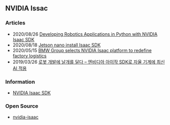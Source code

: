 ## NVIDIA Issac 


### Articles
- 2020/08/26 [Developing Robotics Applications in Python with NVIDIA Isaac SDK](https://www.edge-ai-vision.com/2020/08/developing-robotics-applications-in-python-with-nvidia-isaac-sdk/)
- 2020/08/18 [Jetson nano install Isaac SDK](https://www.programmersought.com/article/61485096734/)
- 2020/05/15 [BMW Group selects NVIDIA Isaac platform to redefine factory logistics](https://www.greencarcongress.com/2020/05/20200515-nvidia.html)
- 2019/03/26 [로봇 개발에 날개를 달다 – 엔비디아 아이작 SDK로 자율 기계에 최신 AI 적용](https://blogs.nvidia.co.kr/2019/03/26/isaac-sdk-general-availability/)


### Information
- [NVIDIA Isaac SDK](https://developer.nvidia.com/isaac-sdk)


### Open Source
- [nvidia-isaac](https://github.com/nvidia-isaac)
